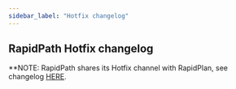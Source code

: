 ```yaml
---
sidebar_label: "Hotfix changelog"
---
```


## RapidPath Hotfix changelog

**NOTE: RapidPath shares its Hotfix channel with RapidPlan, see changelog [HERE](/rapidplan/release-notes/02-hotfix/).